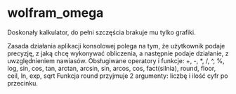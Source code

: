 # wolfram_omega
Doskonały kalkulator, do pełni szczęścia brakuje mu tylko grafiki.

Zasada działania aplikacji konsolowej polega na tym, że użytkownik podaje precyzję,
z jaką chcę wykonywać obliczenia, a następnie podaje działanie, z uwzględnieniem nawiasów.
Obsługiwane operatory i funkcje:
+, -, *, /, ^, %, log, sin, cos, tan, arctan, arcsin, sin, arcos, cos, fact(silnia), round, floor, ceil, ln, exp, sqrt
Funkcja round przyjmuje 2 argumenty: liczbę i ilość cyfr po przecinku.
